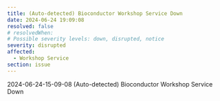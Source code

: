 ```yaml
---
title: (Auto-detected) Bioconductor Workshop Service Down
date: 2024-06-24 19:09:08
resolved: false
# resolvedWhen: 
# Possible severity levels: down, disrupted, notice
severity: disrupted
affected:
  - Workshop Service
section: issue
---
```


2024-06-24-15-09-08 (Auto-detected) Bioconductor Workshop Service Down

